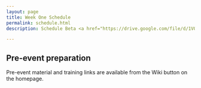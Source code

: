 ```yaml
---
layout: page
title: Week One Schedule 
permalink: schedule.html
description: Schedule Beta <a href="https://drive.google.com/file/d/1VOCWWQ9XJ4i-Asm6Y7n2o4VXCEX9t84d/view">Schedule C</a>

---
```

## Pre-event preparation

Pre-event material and training links are available from the Wiki button on the homepage. 



